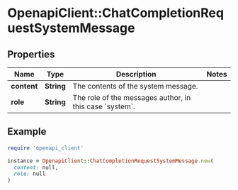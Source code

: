 # OpenapiClient::ChatCompletionRequestSystemMessage

## Properties

| Name | Type | Description | Notes |
| ---- | ---- | ----------- | ----- |
| **content** | **String** | The contents of the system message. |  |
| **role** | **String** | The role of the messages author, in this case &#x60;system&#x60;. |  |

## Example

```ruby
require 'openapi_client'

instance = OpenapiClient::ChatCompletionRequestSystemMessage.new(
  content: null,
  role: null
)
```

